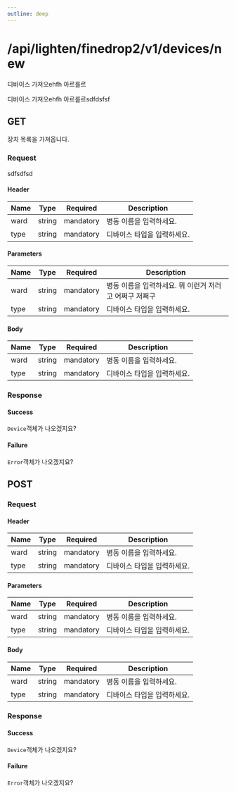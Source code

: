```yaml
---
outline: deep
---
```


# /api/lighten/finedrop2/v1/devices/new

디바이스 가져오ehfh 아르를르

디바이스 가져오ehfh 아르를르sdfdsfsf

## GET

장치 목록을 가져옵니다.

<RestfulTester  endpoint="example/bl-finedrop2/master-v1.0.0/api/lighten/finedrop2/v1/devices" />

### Request

sdfsdfsd

#### Header

| Name | Type   | Required  | Description                 |
| ---- | ------ | --------- | --------------------------- |
| ward | string | mandatory | 병동 이름을 입력하세요.     |
| type | string | mandatory | 디바이스 타입을 입력하세요. |

#### Parameters

| Name | Type   | Required  | Description                                            |
| ---- | ------ | --------- | ------------------------------------------------------ |
| ward | string | mandatory | 병동 이름을 입력하세요. 뭐 이런거 저러고 어쩌구 저쩌구 |
| type | string | mandatory | 디바이스 타입을 입력하세요.                            |

#### Body

| Name | Type   | Required  | Description                 |
| ---- | ------ | --------- | --------------------------- |
| ward | string | mandatory | 병동 이름을 입력하세요.     |
| type | string | mandatory | 디바이스 타입을 입력하세요. |

### Response

#### Success

`Device`객체가 나오겠지요?

#### Failure

`Error`객체가 나오겠지요?

## POST

### Request

#### Header

| Name | Type   | Required  | Description                 |
| ---- | ------ | --------- | --------------------------- |
| ward | string | mandatory | 병동 이름을 입력하세요.     |
| type | string | mandatory | 디바이스 타입을 입력하세요. |

#### Parameters

| Name | Type   | Required  | Description                 |
| ---- | ------ | --------- | --------------------------- |
| ward | string | mandatory | 병동 이름을 입력하세요.     |
| type | string | mandatory | 디바이스 타입을 입력하세요. |

#### Body

| Name | Type   | Required  | Description                 |
| ---- | ------ | --------- | --------------------------- |
| ward | string | mandatory | 병동 이름을 입력하세요.     |
| type | string | mandatory | 디바이스 타입을 입력하세요. |

### Response

#### Success

`Device`객체가 나오겠지요?

#### Failure

`Error`객체가 나오겠지요?
